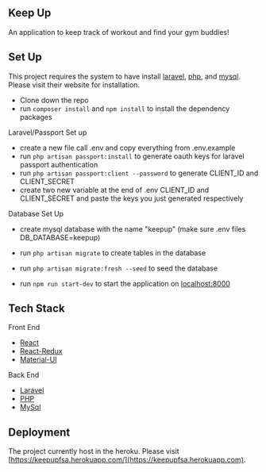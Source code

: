 ## Keep Up

An application to keep track of workout and find your gym buddies!

## Set Up
This project requires the system to have install [laravel](https://laravel.com/), [php](https://www.php.net/), and [mysql](https://www.mysql.com/). Please visit their website for installation.

- Clone down the repo
- run ``composer install`` and ``npm install`` to install the dependency packages

Laravel/Passport Set up
- create a new file call .env and copy everything from .env.example
- run ``php artisan passport:install`` to generate oauth keys for laravel passport authentication
- run ``php artisan passport:client --password`` to generate CLIENT_ID and CLIENT_SECRET
- create two new variable at the end of .env CLIENT_ID and CLIENT_SECRET and paste the keys you just generated respectively

Database Set Up
- create mysql database with the name "keepup" (make sure .env files DB_DATABASE=keepup)
- run ``php artisan migrate`` to create tables in the database
- run ``php artisan migrate:fresh --seed`` to seed the database

- run ``npm run start-dev`` to start the application on [localhost:8000](http://localhost:8000)


## Tech Stack
Front End
- [React](https://reactjs.org/)
- [React-Redux](https://react-redux.js.org/)
- [Material-UI](https://material-ui.com/)

Back End
- [Laravel](https://laravel.com/)
- [PHP](https://www.php.net)
- [MySql](https://www.mysql.com/)

## Deployment
The project currently host in the heroku. Please visit [https://keepupfsa.herokuapp.com/](https://keepupfsa.herokuapp.com).
